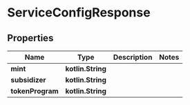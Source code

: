 
# ServiceConfigResponse

## Properties
Name | Type | Description | Notes
------------ | ------------- | ------------- | -------------
**mint** | **kotlin.String** |  | 
**subsidizer** | **kotlin.String** |  | 
**tokenProgram** | **kotlin.String** |  | 



